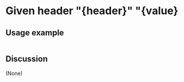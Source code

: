 
Given header "{header}" "{value}
=============================================================================================================

Usage example
-------------

```
```

Discussion
----------

(None)